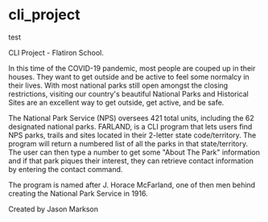 # cli_project
test

CLI Project - Flatiron School.

In this time of the COVID-19 pandemic, most people are couped up in their houses.  They want to get outside and be active to feel some normalcy in their lives. With most national parks still open amongst the closing restrictions, visiting our country's beautiful National Parks and Historical Sites are an excellent way to get outside, get active, and be safe. 

The National Park Service (NPS) oversees 421 total units, including the 62 designated national parks. FARLAND, is a CLI program that lets users find NPS parks, trails and sites located in their 2-letter state code/territory. The program will return a numbered list of all the parks in that state/territory. The user can then type a number to get some "About The Park" information and if that park piques their interest, they can retrieve contact information by entering the contact command.

The program is named after J. Horace McFarland, one of then men behind creating the National Park Service in 1916. 

Created by Jason Markson